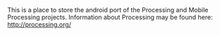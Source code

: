 This is a place to store the android port of the Processing and Mobile Processing projects. Information about Processing may be found here: http://processing.org/